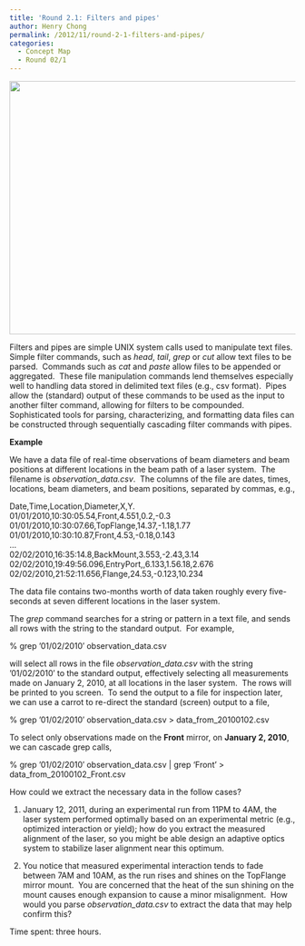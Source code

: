 ```yaml
---
title: 'Round 2.1: Filters and pipes'
author: Henry Chong
permalink: /2012/11/round-2-1-filters-and-pipes/
categories:
  - Concept Map
  - Round 02/1
---
```

[<img class="aligncenter size-full wp-image-966" title="concept map for Filters and pipes" src="http://teaching.software-carpentry.org/wp-content/uploads/2012/11/conceptMap2-1small1.png" alt="" width="756" height="446" />][1]

<p style="text-align: left;">
  Filters and pipes are simple UNIX system calls used to manipulate text files.  Simple filter commands, such as <em>head</em>, <em>tail</em>, <em>grep</em> or <em>cut</em> allow text files to be parsed.  Commands such as <em>cat</em> and <em>paste</em> allow files to be appended or aggregated.  These file manipulation commands lend themselves especially well to handling data stored in delimited text files (e.g., csv format).  Pipes allow the (standard) output of these commands to be used as the input to another filter command, allowing for filters to be compounded.  Sophisticated tools for parsing, characterizing, and formatting data files can be constructed through sequentially cascading filter commands with pipes.
</p>

<p style="text-align: left;">
  <strong>Example</strong>
</p>

<p style="text-align: left;">
  We have a data file of real-time observations of beam diameters and beam positions at different locations in the beam path of a laser system.  The filename is <em>observation_data.csv</em>.  The columns of the file are dates, times, locations, beam diameters, and beam positions, separated by commas, e.g.,
</p>

Date,Time,Location,Diameter,X,Y.  
01/01/2010,10:30:05.54,Front,4.551,0.2,-0.3  
01/01/2010,10:30:07.66,TopFlange,14.37,-1.18,1.77  
01/01/2010,10:30:10.87,Front,4.53,-0.18,0.143  
&#8230;  
02/02/2010,16:35:14.8,BackMount,3.553,-2.43,3.14  
02/02/2010,19:49:56.096,EntryPort,,6.133,1.56.18,2.676  
02/02/2010,21:52:11.656,Flange,24.53,-0.123,10.234

<p style="text-align: left;">
  The data file contains two-months worth of data taken roughly every five-seconds at seven different locations in the laser system.
</p>

<p style="text-align: left;">
  The <em>grep</em> command searches for a string or pattern in a text file, and sends all rows with the string to the standard output.  For example,
</p>

<p style="text-align: left;">
  % grep &#8217;01/02/2010&#8242; observation_data.csv
</p>

<p style="text-align: left;">
  will select all rows in the file <em>observation_data.csv</em> with the string &#8217;01/02/2010&#8242; to the standard output, effectively selecting all measurements made on January 2, 2010, at all locations in the laser system.  The rows will be printed to you screen.  To send the output to a file for inspection later, we can use a carrot to re-direct the standard (screen) output to a file,
</p>

<p style="text-align: left;">
  % grep &#8217;01/02/2010&#8242; observation_data.csv > data_from_20100102.csv
</p>

<p style="text-align: left;">
  To select only observations made on the <strong>Front</strong> mirror, on <strong>January 2, 2010</strong>, we can cascade grep calls,
</p>

<p style="text-align: left;">
  % grep &#8217;01/02/2010&#8242; observation_data.csv | grep &#8216;Front&#8217; > data_from_20100102_Front.csv
</p>

<p style="text-align: left;">
  How could we extract the necessary data in the follow cases?
</p>

1) January 12, 2011, during an experimental run from 11PM to 4AM, the laser system performed optimally based on an experimental metric (e.g., optimized interaction or yield); how do you extract the measured alignment of the laser, so you might be able design an adaptive optics system to stabilize laser alignment near this optimum.

2) You notice that measured experimental interaction tends to fade between 7AM and 10AM, as the run rises and shines on the TopFlange mirror mount.  You are concerned that the heat of the sun shining on the mount causes enough expansion to cause a minor misalignment.  How would you parse *observation_data.csv* to extract the data that may help confirm this?

<p style="text-align: left;">
  Time spent: three hours.
</p>

 [1]: http://teaching.software-carpentry.org/wp-content/uploads/2012/11/conceptMap2-1small1.png
